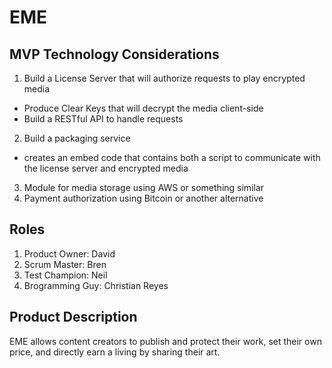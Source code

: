 # EME

## MVP Technology Considerations 
1. Build a License Server that will authorize requests to play encrypted media
  - Produce Clear Keys that will decrypt the media client-side
  - Build a RESTful API to handle requests 
2. Build a packaging service
  - creates an embed code that contains both a script to communicate with the license server and encrypted media
3. Module for media storage using AWS or something similar
4. Payment authorization using Bitcoin or another alternative

## Roles
1. Product Owner: David
2. Scrum Master: Bren
3. Test Champion: Neil
4. Brogramming Guy: Christian Reyes

## Product Description
EME allows content creators to publish and protect their work, set their own price, and directly earn a living by sharing their art.




